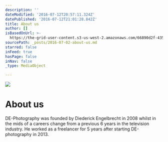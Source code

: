 ```yaml
---
description: ''
dateModified: '2016-07-12T20:57:11.324Z'
datePublished: '2016-07-12T21:01:28.842Z'
title: About us
author: []
isBasedOnUrl: >-
  https://the-grid-user-content.s3-us-west-2.amazonaws.com/66890d2f-4353-4a7e-8f29-f815e038e839.png
sourcePath: _posts/2016-07-02-about-us.md
starred: false
inFeed: true
hasPage: false
inNav: false
_type: MediaObject

---
```

![](https://imgflo.herokuapp.com/graph/vahj1ThiexotieMo/b8924fd6e5141ad075a51849d03fd13c/croprotate.png?cropheight=667&cropwidth=578&degrees=0&input=https%3A%2F%2Fthe-grid-user-content.s3-us-west-2.amazonaws.com%2F66890d2f-4353-4a7e-8f29-f815e038e839.png&x=48&y=0)

# About us

DE-Photography was founded by Diederick Engelbrecht in 2008 whilst in the mids of a careers change from a previous 6 years in the television industry. He worked as a freelancer for 5 years after starting DE-photography in 2013\.